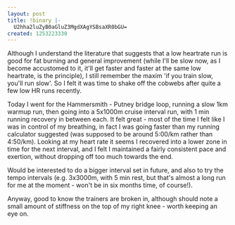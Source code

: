 ```yaml
---
layout: post
title: !binary |-
  U2hha2luZyB0aGluZ3MgdXAgYSBsaXR0bGU=
created: 1253223330
---
```

Although I understand the literature that suggests that a low heartrate run is good for fat burning and general improvement (while I'll be slow now, as I become accustomed to it, it'll get faster and faster at the same low heartrate, is the principle), I still remember the maxim 'if you train slow, you'll run slow'. So I felt it was time to shake off the cobwebs after quite a few low HR runs recently. 

Today I went for the Hammersmith - Putney bridge loop, running a slow 1km warmup run, then going into a 5x1000m cruise interval run, with 1 min running recovery in between each. It felt great - most of the time I felt like I was in control of my breathing, in fact I was going faster than my running calculator suggested (was supposed to be around 5:00/km rather than 4:50/km). Looking at my heart rate it seems I recovered into a lower zone in time for the next interval, and I felt I maintained a fairly consistent pace and exertion, without dropping off too much towards the end.

Would be interested to do a bigger interval set in future, and also to try the tempo intervals (e.g. 3x3000m, with 5 min rest, but that's almost a long run for me at the moment - won't be in six months time, of course!). 

Anyway, good to know the trainers are broken in, although should note a small amount of stiffness on the top of my right knee - worth keeping an eye on. 
